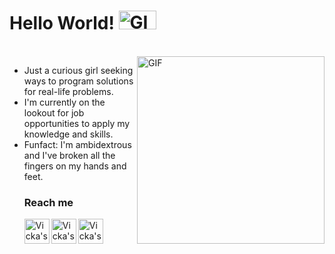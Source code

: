  # Hello World!  <img width="60" height="30" alt="GIF" src="https://i.gifer.com/origin/de/de73dd8aa5f5611a54147ad077d77413_w200.webp"/>
</br>
<div style="overflow: hidden;">
    <img align="right" width="300" height="300" alt="GIF" src="https://i.gifer.com/origin/6b/6bb945ccc320c4f0d73535aa73c9a98a_w200.webp"/>
    <div>
        <ul>
            <li>Just a curious girl seeking ways to program solutions for real-life problems.</li>
            <li>I'm currently on the lookout for job opportunities to apply my knowledge and skills.
            <li>Funfact: I'm ambidextrous and I've broken all the fingers on my hands and feet.

### Reach me  
<a href="https://www.linkedin.com/in/abruciovicka" target="_blank">
  <img align="left" alt="Vicka's LinkedIn" width="40px" src="https://i.imgur.com/5B5vNIQ.png"/>
</a>

<a href="mailto:vicksa0@gmail.com" target="_blank">
  <img align="left" alt="Vicka's e-mail" width="40px" src="https://i.imgur.com/j6nf17A.png"/>
</a>

<a href="https://api.whatsapp.com/send/?phone=5511947009936" target="_blank">
    <img align="left" alt="Vicka's WhatsApp" width="40px" src="https://i.imgur.com/6l5WHxW.png"/>


